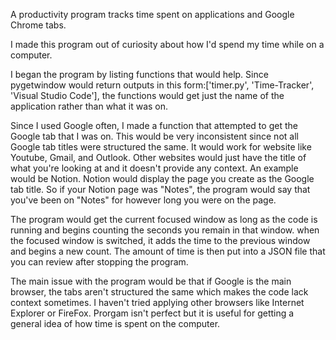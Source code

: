 A productivity program tracks time spent on applications and Google Chrome tabs.

I made this program out of curiosity about how I'd spend my time while on a computer.

I began the program by listing functions that would help. Since pygetwindow would return outputs in this form:['timer.py', 'Time-Tracker', 'Visual Studio Code'], the functions would get just the name of the application rather than what it was on.

Since I used Google often, I made a function that attempted to get the Google tab that I was on. This would be very inconsistent since not all Google tab titles were structured the same. It would work for website like Youtube, Gmail, and Outlook. Other websites would just have the title of what you're looking at and it doesn't provide any context. An example would be Notion. Notion would display the page you create as the Google tab title. So if your Notion page was "Notes", the program would say that you've been on "Notes" for however long you were on the page.

The program would get the current focused window as long as the code is running and begins counting the seconds you remain in that window. when the focused window is switched, it adds the time to the previous window and begins a new count. The amount of time is then put into a JSON file that you can review after stopping the program.

The main issue with the program would be that if Google is the main browser, the tabs aren't structured the same which makes the code lack context sometimes. I haven't tried applying other browsers like Internet Explorer or FireFox. Prorgam isn't perfect but it is useful for getting a general idea of how time is spent on the computer.